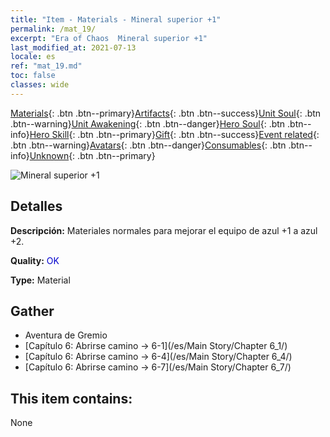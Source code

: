 ```yaml
---
title: "Item - Materials - Mineral superior +1"
permalink: /mat_19/
excerpt: "Era of Chaos  Mineral superior +1"
last_modified_at: 2021-07-13
locale: es
ref: "mat_19.md"
toc: false
classes: wide
---
```

 [Materials](/ItemsES/){: .btn .btn--primary}[Artifacts](/ItemsES/Artifacts/){: .btn .btn--success}[Unit Soul](/ItemsES/UnitSoul/){: .btn .btn--warning}[Unit Awakening](/ItemsES/UnitAwakening/){: .btn .btn--danger}[Hero Soul](/ItemsES/HeroSoul/){: .btn .btn--info}[Hero Skill](/ItemsES/HeroSkill/){: .btn .btn--primary}[Gift](/ItemsES/Gift/){: .btn .btn--success}[Event related](/ItemsES/Events/){: .btn .btn--warning}[Avatars](/ItemsES/Avatars/){: .btn .btn--danger}[Consumables](/ItemsES/Consumables/){: .btn .btn--info}[Unknown](/ItemsES/Unknown/){: .btn .btn--primary}

 ![Mineral superior +1](/images/t/i_cailiao_kuangshi1.png)

## Detalles
 **Descripción:** Materiales normales para mejorar el equipo de azul +1 a azul +2.

 **Quality:** <span style="color: #0000CD">OK</span>

 **Type:** Material

## Gather

*    Aventura de Gremio 
*    [Capítulo 6: Abrirse camino -> 6-1](/es/Main Story/Chapter 6_1/) 
*    [Capítulo 6: Abrirse camino -> 6-4](/es/Main Story/Chapter 6_4/) 
*    [Capítulo 6: Abrirse camino -> 6-7](/es/Main Story/Chapter 6_7/) 

## This item contains:

  None

